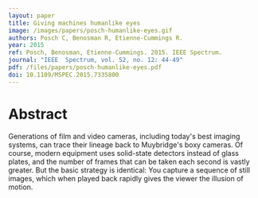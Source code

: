 ```yaml
---
layout: paper
title: Giving machines humanlike eyes
image: /images/papers/posch-humanlike-eyes.gif
authors: Posch C, Benosman R, Etienne-Cummings R.
year: 2015
ref: Posch, Benosman, Etienne-Cummings. 2015. IEEE Spectrum.
journal: "IEEE  Spectrum, vol. 52, no. 12: 44-49"
pdf: /files/papers/posch-humanlike-eyes.pdf
doi: 10.1109/MSPEC.2015.7335800
---
```


# Abstract
Generations of film and video cameras, including today's best imaging systems, can trace their lineage back to Muybridge's boxy cameras. Of course, modern equipment uses solid-state detectors instead of glass plates, and the number of frames that can be taken each second is vastly greater. But the basic strategy is identical: You capture a sequence of still images, which when played back rapidly gives the viewer the illusion of motion.
